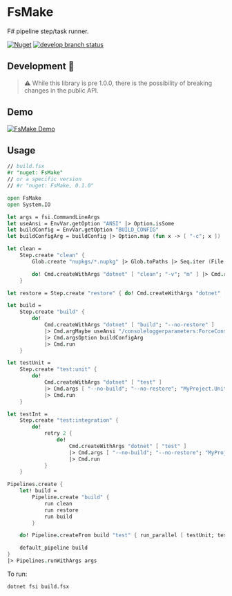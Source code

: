 # FsMake

F# pipeline step/task runner.

[![Nuget](https://img.shields.io/nuget/v/FsMake?style=flat-square)](https://www.nuget.org/packages/FsMake)
[![develop branch status](https://img.shields.io/github/workflow/status/seanamos/FsMake/Test%20incoming%20commits/develop?style=flat-square)](https://github.com/seanamos/FsMake/actions/workflows/test.yml?query=branch%3Adevelop+)

## Development 🚧

> ⚠ While this library is pre 1.0.0, there is the possibility of breaking changes in the public API.

## Demo

[![FsMake Demo](https://user-images.githubusercontent.com/10598927/122659251-67a2ca00-d176-11eb-9ebd-42c8243a9ff8.png)](https://asciinema.org/a/3qDaGJBnqyyEhHU1IRJi1g8Ta)

## Usage

```fsharp
// build.fsx
#r "nuget: FsMake"
// or a specific version
// #r "nuget: FsMake, 0.1.0"

open FsMake
open System.IO

let args = fsi.CommandLineArgs
let useAnsi = EnvVar.getOption "ANSI" |> Option.isSome
let buildConfig = EnvVar.getOption "BUILD_CONFIG"
let buildConfigArg = buildConfig |> Option.map (fun x -> [ "-c"; x ])

let clean =
    Step.create "clean" {
        Glob.create "nupkgs/*.nupkg" |> Glob.toPaths |> Seq.iter (File.Delete)

        do! Cmd.createWithArgs "dotnet" [ "clean"; "-v"; "m" ] |> Cmd.run
    }

let restore = Step.create "restore" { do! Cmd.createWithArgs "dotnet" [ "restore" ] |> Cmd.run }

let build =
    Step.create "build" {
        do!
            Cmd.createWithArgs "dotnet" [ "build"; "--no-restore" ]
            |> Cmd.argMaybe useAnsi "/consoleloggerparameters:ForceConsoleColor"
            |> Cmd.argsOption buildConfigArg
            |> Cmd.run
    }

let testUnit =
    Step.create "test:unit" {
        do!
            Cmd.createWithArgs "dotnet" [ "test" ]
            |> Cmd.args [ "--no-build"; "--no-restore"; "MyProject.UnitTests" ]
            |> Cmd.run
    }

let testInt =
    Step.create "test:integration" {
        do!
            retry 2 {
                do!
                    Cmd.createWithArgs "dotnet" [ "test" ]
                    |> Cmd.args [ "--no-build"; "--no-restore"; "MyProject.IntegrationTests" ]
                    |> Cmd.run
            }
    }

Pipelines.create {
    let! build =
        Pipeline.create "build" {
            run clean
            run restore
            run build
        }

    do! Pipeline.createFrom build "test" { run_parallel [ testUnit; testInt ] }

    default_pipeline build
}
|> Pipelines.runWithArgs args
```

To run:
```sh
dotnet fsi build.fsx
```
